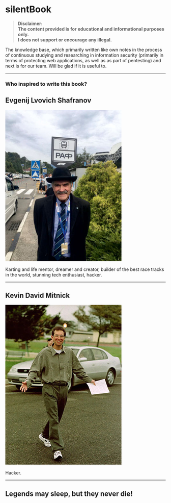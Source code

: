 # silentBook

> **Disclaimer:**  
> **The content provided is for educational and informational purposes only.**  
> **I does not support or encourage any illegal.**  

The knowledge base, which primarily written like own notes in the process of continuous studying and researching in information security (primarily in terms of protecting web applications, as well as as part of pentesting) and next is for our team. Will be glad if it is useful to.

---

### Who inspired to write this book?

## Evgenij Lvovich Shafranov

![Evgenij Lvovich Shafranov](/reference/shafranov.jpg)

Karting and life mentor, dreamer and creator, builder of the best race tracks in the world, stunning tech enthusiast, hacker.

---

## Kevin David Mitnick

![Kevin David Mitnick](/reference/mitnick.jpg)

Hacker.

---

## Legends may sleep, but they never die!